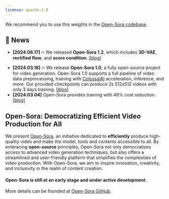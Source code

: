 ```yaml
---
license: apache-2.0
---
```


We recommend you to use this weights in the [Open-Sora codebase]((https://github.com/hpcaitech/Open-Sora)).

## 📰 News
- **[2024.06.17]** 🔥 We released **Open-Sora 1.2**, which includes **3D-VAE**, **rectified flow**, and **score condition**.
[[blog]](https://hpc-ai.com/blog/open-sora-from-hpc-ai-tech-team-continues-open-source-generate-any-16-second-720p-hd-video-with-one-click-model-weights-ready-to-use)
* **[2024.03.18]** 🔥 We release **Open-Sora 1.0**, a fully open-source project for video generation.
Open-Sora 1.0 supports a full pipeline of video data preprocessing, training with
[ColossalAI](https://github.com/hpcaitech/ColossalAI) acceleration,
inference, and more. Our provided checkpoints can produce 2s 512x512 videos with only 3 days training.
[[blog]](https://hpc-ai.com/blog/open-sora-v1.0)
* **[2024.03.04]** Open-Sora provides training with 46% cost reduction.
[[blog]](https://hpc-ai.com/blog/open-sora)


## Open-Sora: Democratizing Efficient Video Production for All
We present [Open-Sora](https://github.com/hpcaitech/Open-Sora), an initiative dedicated to **efficiently** produce high-quality video and make the model, 
tools and contents accessible to all. By embracing **open-source** principles, 
Open-Sora not only democratizes access to advanced video generation techniques, but also offers a 
streamlined and user-friendly platform that simplifies the complexities of video production.
With Open-Sora, we aim to inspire innovation, creativity, and inclusivity in the realm of content creation. 

<h4>Open-Sora is still at an early stage and under active development.</h4> 

More details can be founded at [Open-Sora GitHub](https://github.com/hpcaitech/Open-Sora).



